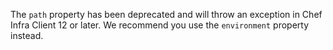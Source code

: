 The `path` property has been deprecated and will throw an exception in
Chef Infra Client 12 or later. We recommend you use the `environment` property
instead.
